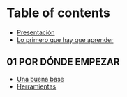 # Table of contents

* [Presentación](README.md)
* [Lo primero que hay que aprender](lo-primero-que-hay-que-aprender.md)

## 01 POR DÓNDE EMPEZAR

* [Una buena base](01-por-donde-empezar/una-buena-base.md)
* [Herramientas](01-por-donde-empezar/herramientas.md)
